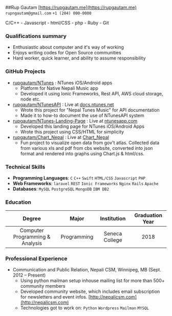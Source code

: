 ##Rup Gautam
[https://rupgautam.me](https://rupgautam.me) `rupngautam@gmail.com` `+1 (204) 000-0000`

C/C++ - Javascript - html/CSS - php - Ruby - Git

### Qualifications summary
* Enthusiastic about computer and it's way of working
* Enjoys writing codes for Open Source communities
* Hard worker, quick learner, and ability to assume responsibility

### GitHub Projects
* [rupgautam/NTunes](http://github.com/rupgautam/NTunes) : NTunes iOS/Android apps
    - Platform for Native Nepali Music app
    - Developed it using Ionic Frameworks, Rest API, AWS cloud storage, node etc.
* [rupgautam/NTunesAPI](http://github.com/rupgautam/NTunesAPI) : Live at [docs.ntunes.net](http://docs.ntunes.net/)
    - Wrote this project for "Nepal Tunes Music" for API documentation 
    - Made it to how-to document the use of NTunesAPI system
* [rupgautam/NTunes-Landing-Page](http://github.com/rupgautam/NTunes-Landing-Page) : Live at [ntunesapp.com](http://www.ntunesapp.com/)
    - Developed this landing page for NTunes iOS/Android Apps
    - Wrote this project using CSS/HTML for simplicity
* [rupgautam/Chart_Nepal](http://github.com/rupgautam/Chart_Nepal) : Live at [Chart_Nepal](http://rupgautam.github.io/Chart_Nepal/)
    - Fun project to visualize open data from gov't atlas. Collected data from various xls and pdf from cbs website, converted into json format and rendered into graphs using Chart.js & html/css.

### Technical Skills
* **Programming Languages**: `C` `C++` `Swift` `HTML/CSS` `Javascript` `PHP` 
* **Web Frameworks**: `laravel` `REST` `Ionic Frameworks` `Nginx` `Rails` `Apache` 
* **Databases**: `MySQL` `PostgreSQL` `MongoDB` `IBM DB2` 

### Education
 Degree | Major | Institution | Graduation Year
:--:|:--:|:--:|:--:
Computer Programming &amp; Analysis | Programming | Seneca College | 2018


### Professional Experience
* Communication and Public Relation, Nepali CSM, Winnipeg, MB (Sept. 2012 – Present)
    - Using python mailman setup inhouse mailing list for more than 500+ community members
    - Developed community website, which includes email subscription for newsletters and event infos. [http://nepalicsm.com](http://nepalicsm.com)
    - Technologies got to work on: `Python` `Wordpress` `Mailman` `MYSQL` 








